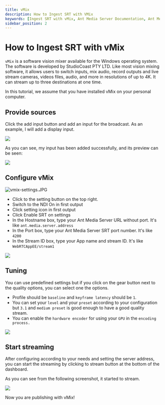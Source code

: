 ```yaml
---
title: vMix
description: How to Ingest SRT with VMix
keywords: [Ingest SRT with vMix, Ant Media Server Documentation, Ant Media Server Tutorials]
sidebar_position: 2
---
```


# How to Ingest SRT with vMix

```vMix``` is a software vision mixer available for the Windows operating system. The software is developed by StudioCoast PTY LTD. Like most vision mixing software, it allows users to switch inputs, mix audio, record outputs and live stream cameras, videos files, audio, and more in resolutions of up to 4K. It can stream up to three destinations at one time.

In this tutorial, we assume that you have installed vMix on your personal computer.

## Provide sources

Click the add input button and add an input for the broadcast. As an example, I will add a display input.

![](@site/static/img/95338115-41285180-08bb-11eb-8e61-d8a63e564cf5.png)

As you can see, my input has been added successfully, and its preview can be seen:

![](@site/static/img/95338335-7df44880-08bb-11eb-839c-5f9a443ec6bf.png)

## Configure vMix

![vmix-settings.JPG](@site/static/img/vmix-settings.JPG)

*   Click to the setting button on the top right.
*   Switch to the NDI On in first output
*   Click setting icon in first output
*   Click Enable SRT on settings
*   In the Hostname box, type your Ant Media Server URL without port. It's like ```ant.media.server.address```
*   In the Port box, type your Ant Media Server SRT port number. It's like ```4200```
*   In the Stream ID box, type your App name and stream ID. It's like ```WebRTCAppEE/stream1```

![](@site/static/img/vmix-output-settings.png)

## Tuning

You can use predefined settings but if you click on the gear button next to the quality options, you can select one the options.

*   Profile should be ```baseline``` and ```keyframe latency``` should be ```1```.
*   You can set your ```level``` and your ```preset``` according to your configuration but ```3.1``` and ```medium preset``` is good enough to have a good quality stream.
*   You can enable the ```hardware encoder``` for using your ```GPU``` in the ```encoding process.```

![](@site/static/img/95346851-eeec2e00-08c4-11eb-835c-a07e29c7cd08.png)

## Start streaming

After configuring according to your needs and setting the server address, you can start the streaming by clicking to stream button at the bottom of the dashboard.

As you can see from the following screenshot, it started to stream.

![](@site/static/img/95346239-476efb80-08c4-11eb-9eb9-a408cd47fd43.png)

Now you are publishing with vMix!
